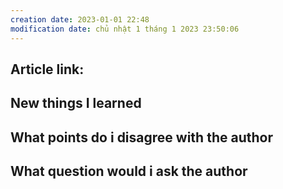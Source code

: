 ```yaml
---
creation date: 2023-01-01 22:48
modification date: chủ nhật 1 tháng 1 2023 23:50:06
---
```

## Article link:

## New things I learned

## What points do i disagree with the author

## What question would i ask the author

